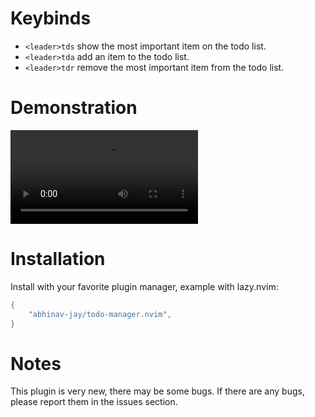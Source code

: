 # Keybinds
- `<leader>tds` show the most important item on the todo list.
- `<leader>tda` add an item to the todo list.
- `<leader>tdr` remove the most important item from the todo list.

# Demonstration
![Demo](https://github.com/abhinav-jay/todo-manager.nvim/blob/main/nvim-todo-demo.mp4)

# Installation
Install with your favorite plugin manager, example with lazy.nvim:
``` lua
{
    "abhinav-jay/todo-manager.nvim",
}
```
# Notes
This plugin is very new, there may be some bugs. If there are any bugs, please report them in the issues section. 
